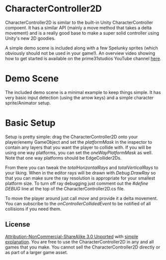 CharacterController2D
=====================

CharacterController2D is similar to the built-in Unity CharacterController compoent. It has a similar API (mainly a move method that takes a delta movement) and is a really good base to make a super solid controller using Unity's new 2D goodies.

A simple demo scene is included along with a few Spelunky sprites (which obviously should not be used in your game!). An overview video showing how to get started is available on the prime31studios YouTube channel [here](http://www.youtube.com/watch?v=KpnImAdiiaQ&feature=youtu.be).



Demo Scene
=====================

The included demo scene is a minimal example to keep things simple. It has very basic input detection (using the arrow keys) and a simple character sprite/Animator setup.



Basic Setup
=====================

Setup is pretty simple: drag the CharacterController2D onto your player/enemy GameObject and set the *platformMask* in the inspector to contain any layers that you want the player to collide with. If you will be using one way platforms, you can set the *oneWayPlatformMask* as well. Note that one way platforms should be EdgeCollider2Ds.

From there you can tweak the *totalHorizontalRays* and *totalVerticalRays* to your liking. When in the editor rays will be drawn with *Debug.DrawRay* so that you can make sure the ray resolution is appropriate for your smallest platform size. To turn off ray debugging just comment out the *#define DEBUG* line at the top of the CharacterController2D.cs file.

To move the player around just call *move* and provide it a delta movement. You can subscribe to the *onControllerCollidedEvent* to be notified of all collisions if you need them.



License
-----
[Attribution-NonCommercial-ShareAlike 3.0 Unported](http://creativecommons.org/licenses/by-nc-sa/3.0/legalcode) with [simple explanation](http://creativecommons.org/licenses/by-nc-sa/3.0/deed.en_US). You are free to use the CharacterController2D in any and all games that you make. You cannot sell the CharacterController2D directly or as part of a larger game asset.
